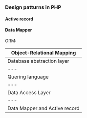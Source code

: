### Design patturns in PHP

#### Active record


#### Data Mapper


ORM:

| Object-Relational Mapping  |
| --- |
| Database abstraction layer  |
| --- |
| Quering language  |
| --- |
| Data Access Layer  |
| --- |
| Data Mapper and Active record  |

